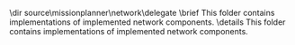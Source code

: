 \dir source\missionplanner\network\delegate
\brief This folder contains implementations of implemented network components.
\details This folder contains implementations of implemented network components.